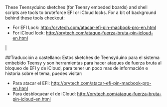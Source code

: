 These Teensyduino sketches (for Teensy embeded boards) and shell scripts are tools to bruteforce EFI or iCloud locks. For a bit of background behind these tools checkout:

* For EFI Lock: http://orvtech.com/atacar-efi-pin-macbook-pro-en.html
* For iCloud lock: http://orvtech.com/ataque-fuerza-bruta-pin-icloud-en.html


|


##Traducción a castellano:
Estos sketches de Teensyduino para el sistema embebido Teensy y son herramientas para hacer ataques de fuerza bruta al bloqueo de EFI y de iCloud, para tener un poco mas de información e historia sobre el tema, puedes visitar:

* Para atacar el EFI: http://orvtech.com/atacar-efi-pin-macbook-pro-en.html
* Para desbloquear el de iCloud: http://orvtech.com/ataque-fuerza-bruta-pin-icloud-en.html
